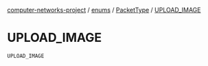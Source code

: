 [computer-networks-project](../../index.md) / [enums](../index.md) / [PacketType](index.md) / [UPLOAD_IMAGE](./-u-p-l-o-a-d_-i-m-a-g-e.md)

# UPLOAD_IMAGE

`UPLOAD_IMAGE`